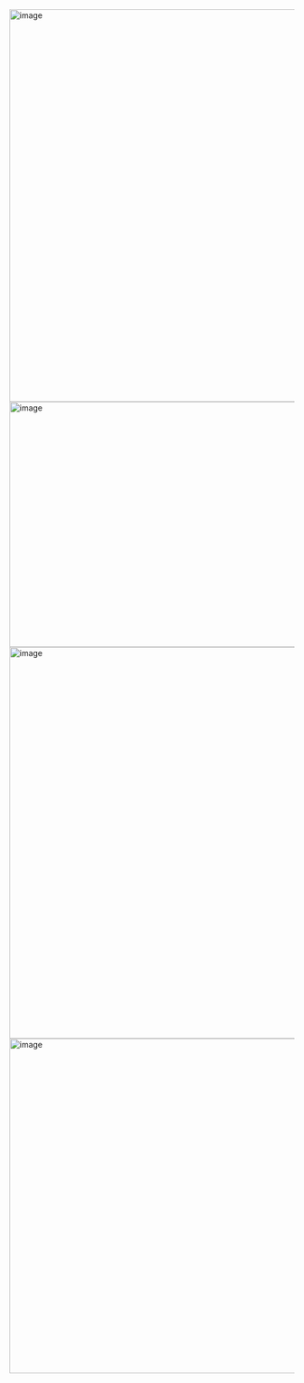 <img width="545" height="693" alt="image" src="https://github.com/user-attachments/assets/9728f0ec-3e04-4599-98ef-8bbdbff8d9ea" />


<img width="820" height="433" alt="image" src="https://github.com/user-attachments/assets/583235d4-c104-499a-a113-4c5928c60e3a" />


<img width="549" height="691" alt="image" src="https://github.com/user-attachments/assets/92872220-167f-447f-92d0-ce3cafbdab43" />


<img width="791" height="591" alt="image" src="https://github.com/user-attachments/assets/a18812f4-a558-4dd3-8a41-49a1edea00ec" />
